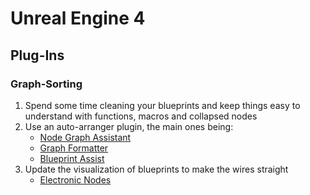# Unreal Engine 4

## Plug-Ins

### Graph-Sorting

1. Spend some time cleaning your blueprints and keep things easy to understand with functions, macros and collapsed nodes
2. Use an auto-arranger plugin, the main ones being:
   * [Node Graph Assistant](https://www.unrealengine.com/marketplace/en-US/slug/node-graph-assistant )
   * [Graph Formatter](https://www.unrealengine.com/marketplace/en-US/slug/graph-formatter)
   * [Blueprint Assist](https://www.unrealengine.com/marketplace/en-US/slug/blueprint-assist)
3. Update the visualization of blueprints to make the wires straight
   * [Electronic Nodes](https://www.unrealengine.com/marketplace/en-US/slug/electronic-nodes )
